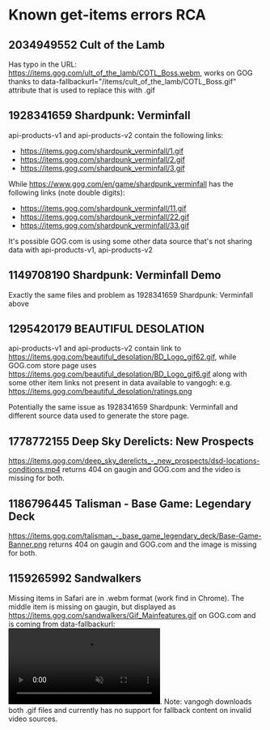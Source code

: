 Known get-items errors RCA
==========================

## 2034949552 Cult of the Lamb

Has typo in the URL: https://items.gog.com/ult_of_the_lamb/COTL_Boss.webm, works on GOG thanks to data-fallbackurl="/items/cult_of_the_lamb/COTL_Boss.gif" attribute that is used to replace this with .gif

## 1928341659 Shardpunk: Verminfall

api-products-v1 and api-products-v2 contain the following links:

- https://items.gog.com/shardpunk_verminfall/1.gif
- https://items.gog.com/shardpunk_verminfall/2.gif
- https://items.gog.com/shardpunk_verminfall/3.gif

While https://www.gog.com/en/game/shardpunk_verminfall has the following links (note double digits):

- https://items.gog.com/shardpunk_verminfall/11.gif
- https://items.gog.com/shardpunk_verminfall/22.gif
- https://items.gog.com/shardpunk_verminfall/33.gif

It's possible GOG.com is using some other data source that's not sharing data with api-products-v1, api-products-v2

## 1149708190 Shardpunk: Verminfall Demo

Exactly the same files and problem as 1928341659 Shardpunk: Verminfall above

## 1295420179 BEAUTIFUL DESOLATION

api-products-v1 and api-products-v2 contain link to https://items.gog.com/beautiful_desolation/BD_Logo_gif62.gif, while GOG.com store page uses https://items.gog.com/beautiful_desolation/BD_Logo_gif6.gif along with some other item links not present in data available to vangogh: e.g. https://items.gog.com/beautiful_desolation/ratings.png

Potentially the same issue as 1928341659 Shardpunk: Verminfall and different source data used to generate the store page.

## 1778772155 Deep Sky Derelicts: New Prospects

https://items.gog.com/deep_sky_derelicts_-_new_prospects/dsd-locations-conditions.mp4 returns 404 on gaugin and GOG.com and the video is missing for both.

## 1186796445 Talisman - Base Game: Legendary Deck 
https://items.gog.com/talisman_-_base_game_legendary_deck/Base-Game-Banner.png returns 404 on gaugin and GOG.com and the image is missing for both.

## 1159265992 Sandwalkers

Missing items in Safari are in .webm format (work find in Chrome). The middle item is missing on gaugin, but displayed as https://items.gog.com/sandwalkers/Gif_Mainfeatures.gif on GOG.com and is coming from data-fallbackurl: <video autoplay loop muted playsinline data-fallbackurl="https://items.gog.com/sandwalkers/Gif_Mainfeatures.gif" > <source src="https://items.gog.com/sandwalkers/mainfeatures.gif" type="video/webm"> </video>. Note: vangogh downloads both .gif files and currently has no support for fallback content on invalid video sources.